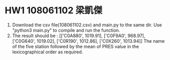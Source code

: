 # HW1 108061102 梁凱傑
1. Download the csv file(108061102.csv) and main.py to the same dir. Use "python3 main.py" to compile and run the function.
2. The result should be : 
[['C0A880', 1019.91], ['C0F9A0', 968.97], ['C0G640', 1019.02], ['C0R190', 1012.86], ['C0X260', 1013.94]]
The name of the five station followed by the mean of PRES value in the lexicographical order as required.
